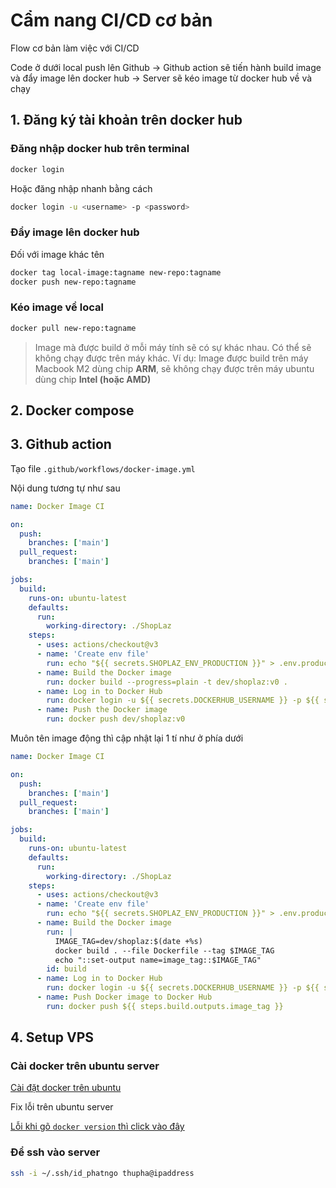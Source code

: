 # Cẩm nang CI/CD cơ bản

Flow cơ bản làm việc với CI/CD

Code ở dưới local push lên Github -> Github action sẽ tiến hành build image và đẩy image lên docker hub -> Server sẽ kéo image từ docker hub về và chạy

## 1. Đăng ký tài khoản trên docker hub

### Đăng nhập docker hub trên terminal

```bash
docker login
```

Hoặc đăng nhập nhanh bằng cách

```bash
docker login -u <username> -p <password>
```

### Đẩy image lên docker hub

Đối với image khác tên

```bash
docker tag local-image:tagname new-repo:tagname
docker push new-repo:tagname
```

### Kéo image về local

```bash
docker pull new-repo:tagname
```

> Image mà được build ở mỗi máy tính sẽ có sự khác nhau. Có thể sẽ không chạy được trên máy khác.
> Ví dụ: Image được build trên máy Macbook M2 dùng chip **ARM**, sẽ không chạy được trên máy ubuntu dùng chip **Intel (hoặc AMD)**

## 2. Docker compose

## 3. Github action

Tạo file `.github/workflows/docker-image.yml`

Nội dung tương tự như sau

```yaml
name: Docker Image CI

on:
  push:
    branches: ['main']
  pull_request:
    branches: ['main']

jobs:
  build:
    runs-on: ubuntu-latest
    defaults:
      run:
        working-directory: ./ShopLaz
    steps:
      - uses: actions/checkout@v3
      - name: 'Create env file'
        run: echo "${{ secrets.SHOPLAZ_ENV_PRODUCTION }}" > .env.production
      - name: Build the Docker image
        run: docker build --progress=plain -t dev/shoplaz:v0 .
      - name: Log in to Docker Hub
        run: docker login -u ${{ secrets.DOCKERHUB_USERNAME }} -p ${{ secrets.DOCKERHUB_PASSWORD }}
      - name: Push the Docker image
        run: docker push dev/shoplaz:v0
```

Muôn tên image động thì cập nhật lại 1 tí như ở phía dưới

```yaml
name: Docker Image CI

on:
  push:
    branches: ['main']
  pull_request:
    branches: ['main']

jobs:
  build:
    runs-on: ubuntu-latest
    defaults:
      run:
        working-directory: ./ShopLaz
    steps:
      - uses: actions/checkout@v3
      - name: 'Create env file'
        run: echo "${{ secrets.SHOPLAZ_ENV_PRODUCTION }}" > .env.production
      - name: Build the Docker image
        run: |
          IMAGE_TAG=dev/shoplaz:$(date +%s)
          docker build . --file Dockerfile --tag $IMAGE_TAG
          echo "::set-output name=image_tag::$IMAGE_TAG"
        id: build
      - name: Log in to Docker Hub
        run: docker login -u ${{ secrets.DOCKERHUB_USERNAME }} -p ${{ secrets.DOCKERHUB_PASSWORD }}
      - name: Push Docker image to Docker Hub
        run: docker push ${{ steps.build.outputs.image_tag }}
```

## 4. Setup VPS

### Cài docker trên ubuntu server

[Cài đặt docker trên ubuntu](https://docs.docker.com/engine/install/ubuntu/)

Fix lỗi trên ubuntu server

[Lỗi khi gõ `docker version` thì click vào đây](https://docs.docker.com/engine/install/linux-postinstall/)

### Để ssh vào server

```bash
ssh -i ~/.ssh/id_phatngo thupha@ipaddress
```
